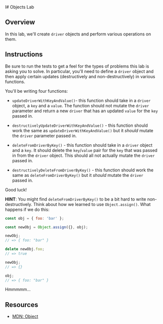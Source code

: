 l# Objects Lab

## Overview

In this lab, we'll create `driver` objects and perform various operations on them.

## Instructions

Be sure to run the tests to get a feel for the types of problems this lab is
asking you to solve. In particular, you'll need to define a `driver` object and
then apply certain updates (destructively and non-destructively) in various
functions.

You'll be writing four functions:

* `updateDriverWithKeyAndValue()`- this function should take in a `driver` object,
a `key` and a `value`. The function should not mutate the `driver` parameter and
return a new `driver` that has an updated `value` for the `key` passed in.

* `destructivelyUpdateDriverWithKeyAndValue()` - this function should work the
same as `updateDriverWithKeyAndValue()` but it *should* mutate the `driver`
parameter passed in.

* `deleteFromDriverByKey()` - this function should take in a `driver` object and a
`key`. It should delete the `key`/`value` pair for the `key` that was passed in
from the `driver` object. This should all not actually mutate the `driver`
passed in.

* `destructivelyDeleteFromDriverByKey()` - this function should work the same as
`deleteFromDriverByKey()` but it *should* mutate the `driver` passed in.

Good luck!

**HINT**: You might find `deleteFromDriverByKey()` to be a bit hard to write
non-destructively. Think about how we learned to use `Object.assign()`. What
happens if we do this:

```js
const obj = { foo: 'bar' };

const newObj = Object.assign({}, obj);

newObj;
// => { foo: "bar" }

delete newObj.foo;
// => true

newObj;
// => {}

obj;
// => { foo: "bar" }
```

Hmmmmm...

## Resources

- [MDN: Object](https://developer.mozilla.org/en-US/docs/Web/JavaScript/Reference/Global_Objects/Object)
